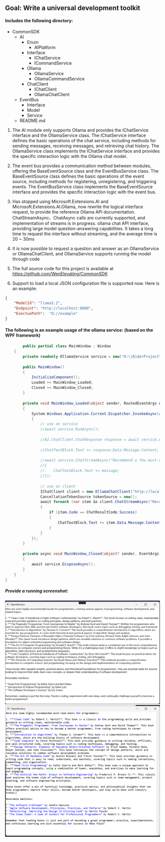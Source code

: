 ﻿## Goal: Write a universal development toolkit
#### Includes the following directory:
- CommonSDK
  - AI
    - Enum
        - AIPlatform
    - Interface
        - IChatService<T>
        - ICommandService
	- Ollama
		- OllamaService
        - OllamaCommandService
    - ChatClient
        - IChatClient
        - OllamaChatClient
  - EventBus
	- Interface
	- Model
	- Service
  - README.md

1. The AI module only supports Ollama and provides the IChatService<T> interface and the OllamaService class. The IChatService<T> interface defines the basic operations of the chat service, including methods for sending messages, receiving messages, and retrieving chat history. The OllamaService class implements the IChatService<T> interface and provides the specific interaction logic with the Ollama chat model.

2. The event bus provides a communication method between modules, offering the BaseEventSource<T> class and the EventBusService class. The BaseEventSource<T> class defines the basic operations of the event source, including methods for registering, unregistering, and triggering events. The EventBusService class implements the BaseEventSource<T> interface and provides the specific interaction logic with the event bus.

3. Has stopped using Microsoft.Extensions.AI and Microsoft.Extensions.AI.Ollama, now rewrite the logical interface request, to provide the reference Ollama API documentation. ChatStreamAsync、ChatAsync calls are currently supported, and implementation of streams is in progress. ollama chat API interface, providing large model question-answering capabilities. It takes a long time to request the interface without streaming, and the average time is 20 ~ 30ms

4. It is now possible to request a question and answer as an OllamaService or OllamaChatClient, and OllamaService supports running the model through code

5. The full source code for this project is available at https://github.com/WenElevating/CommonSDK

6. Support to load a local JSON configuration file is supported now. Here is an example:
```json
{
    "ModelId": "llama3.2",
    "Endpoint": "http://localhost:8000",
    "ExectuePath":  "D://example"
}
```

#### The following is an example usage of the ollama service: (based on the WPF framework)
``` c#
        public partial class MainWindow : Window
    {
        private readonly OllamaService service = new("D:\\RiderProject\\CommonSDK\\CommonSDK.Application\\OllamaConfiguration.json");

        public MainWindow()
        {
            InitializeComponent();
            Loaded += MainWindow_Loaded;
            Closed += MainWindow_Closed;
        }

        private void MainWindow_Loaded(object sender, RoutedEventArgs e)
        {
            System.Windows.Application.Current.Dispatcher.InvokeAsync(async () =>
            {
                // use on service
                //await service.RunAsync();

                //AI.ChatClient.ChatResponse response = await service.ChatAsync("Recommend a few must-read books for programmers.");

                //ChatTextBlock.Text += response.Data.Message.Content;

                //await service.ChatStreamAsync("Recommend a few must-read books for programmers.", (message) =>
                //{
                //    ChatTextBlock.Text += message;
                //});

                // use on client
                IChatClient client = new OllamaChatClient("http://localhost:8000", "llama3.2");
                CancellationTokenSource tokenSource = new();
                await foreach (var item in client.ChatStreamAsync("Recommend a few must-read books for programmers.", tokenSource.Token))
                {
                    if (item.Code == ChatResultCode.Success)
                    {
                        ChatTextBlock.Text += item.Data.Message.Content;
                    }
                }
            });
        }

        private async void MainWindow_Closed(object? sender, EventArgs e)
        {
            await service.DisposeAsync();
        }
    }
}
```
##### Provide a running screenshot:
![Run TextBlock Sample](https://github.com/WenElevating/ImageBed/blob/main/AI/sample.png)  
![Run Markdown Sample](https://github.com/WenElevating/ImageBed/blob/main/AI/sample-markdown-editor.png)